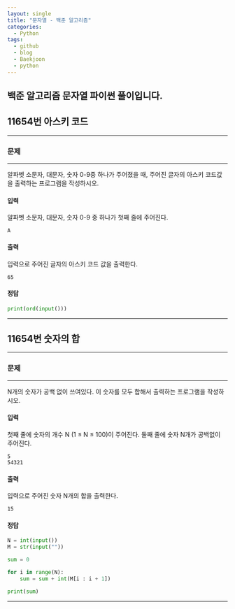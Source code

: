 ```yaml
---
layout: single
title: "문자열 - 백준 알고리즘"
categories:
  - Python
tags:
  - github
  - blog
  - Baekjoon
  - python
---
```

## 백준 알고리즘 문자열 파이썬 풀이입니다.

## 11654번 **아스키 코드**
---

### 문제
---
알파벳 소문자, 대문자, 숫자 0-9중 하나가 주어졌을 때, 주어진 글자의 아스키 코드값을 출력하는 프로그램을 작성하시오.  

#### 입력
알파벳 소문자, 대문자, 숫자 0-9 중 하나가 첫째 줄에 주어진다.  
```
A
```

#### 출력
입력으로 주어진 글자의 아스키 코드 값을 출력한다.
```
65
```

#### 정답
```python
print(ord(input()))
```
---

## 11654번 **숫자의 합**
---

### 문제
---
N개의 숫자가 공백 없이 쓰여있다. 이 숫자를 모두 합해서 출력하는 프로그램을 작성하시오.  

#### 입력
첫째 줄에 숫자의 개수 N (1 ≤ N ≤ 100)이 주어진다. 둘째 줄에 숫자 N개가 공백없이 주어진다.  
```
5
54321
```

#### 출력
입력으로 주어진 숫자 N개의 합을 출력한다.
```
15
```

#### 정답
```python
N = int(input())
M = str(input(""))

sum = 0

for i in range(N):
    sum = sum + int(M[i : i + 1])

print(sum)
```
---
